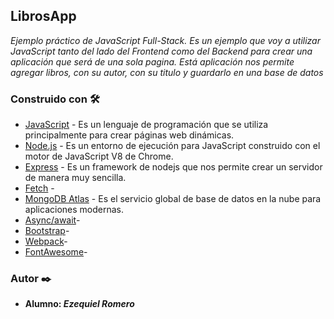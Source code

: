 ## LibrosApp

_Ejemplo práctico de JavaScript Full-Stack. Es un ejemplo que voy a utilizar JavaScript tanto del lado del Frontend como del Backend para crear una aplicación que será de una sola pagina. Está aplicación nos permite agregar libros, con su autor, con su titulo y guardarlo en una base de datos_

### Construido con 🛠️

* [JavaScript](https://developer.mozilla.org/es/docs/Web/JavaScript) - Es un lenguaje de programación que se utiliza principalmente para crear páginas web dinámicas.
* [Node.js](https://nodejs.org/es/) - Es un entorno de ejecución para JavaScript construido con el motor de JavaScript V8 de Chrome.
* [Express](https://expressjs.com/es/) - Es un framework de nodejs que nos permite crear un servidor de manera muy sencilla.
* [Fetch](https://developer.mozilla.org/es/docs/Web/API/Fetch_API/Utilizando_Fetch) - 
* [MongoDB Atlas](https://www.mongodb.com/cloud/atlas) - Es el servicio global de base de datos en la nube para aplicaciones modernas.
* [Async/await]()- 
* [Bootstrap]()- 
* [Webpack]()- 
* [FontAwesome]()- 

### Autor ✒️
* **Alumno: _Ezequiel Romero_** 
